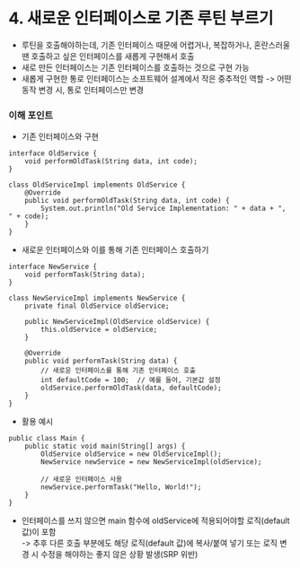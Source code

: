 # 4. 새로운 인터페이스로 기존 루틴 부르기
- 루틴을 호출해야하는데, 기존 인터페이스 때문에 어렵거나, 복잡하거나, 혼란스러울땐 호출하고 싶은 인터페이스를 새롭게 구현해서 호출
- 새로 만든 인터페이스는 기존 인터페이스를 호출하는 것으로 구현 가능
- 새롭게 구현한 통로 인터페이스는 소프트웨어 설계에서 작은 중추적인 역할 -> 어떤 동작 변경 시, 통로 인터페이스만 변경
### 이해 포인트
- 기존 인터페이스와 구현
```
interface OldService {
    void performOldTask(String data, int code);
}

class OldServiceImpl implements OldService {
    @Override
    public void performOldTask(String data, int code) {
        System.out.println("Old Service Implementation: " + data + ", " + code);
    }
}
```
- 새로운 인터페이스와 이를 통해 기존 인터페이스 호출하기
```
interface NewService {
    void performTask(String data);
}

class NewServiceImpl implements NewService {
    private final OldService oldService;

    public NewServiceImpl(OldService oldService) {
        this.oldService = oldService;
    }

    @Override
    public void performTask(String data) {
        // 새로운 인터페이스를 통해 기존 인터페이스 호출
        int defaultCode = 100;  // 예를 들어, 기본값 설정
        oldService.performOldTask(data, defaultCode);
    }
}
```
- 활용 예시
```
public class Main {
    public static void main(String[] args) {
        OldService oldService = new OldServiceImpl();
        NewService newService = new NewServiceImpl(oldService);

        // 새로운 인터페이스 사용
        newService.performTask("Hello, World!");
    }
}
```
- 인터페이스를 쓰지 않으면 main 함수에 oldService에 적용되어야할 로직(default 값)이 포함<br>
  -> 추후 다른 호출 부분에도 해당 로직(default 값)에 복사/붙여 넣기 또는 로직 변경 시 수정을 해야하는 좋지 않은 상황 발생(SRP 위반)
